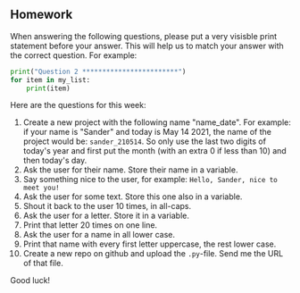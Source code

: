 Homework
-

When answering the following questions, please put a very visisble print statement before your answer. This will help us to match your answer with the correct question. For example:

```Python
print("Question 2 ************************")
for item in my_list:
    print(item)
```

Here are the questions for this week:

1. Create a new project with the following name "name_date". For example: if your name is "Sander" and today is May 14 2021, the name of the project would be: `sander_210514`. So only use the last two digits of today's year and first put the month (with an extra 0 if less than 10) and then today's day.
1. Ask the user for their name. Store their name in a variable.
1. Say something nice to the user, for example: `Hello, Sander, nice to meet you!`
1. Ask the user for some text. Store this one also in a variable.
1. Shout it back to the user 10 times, in all-caps.
1. Ask the user for a letter. Store it in a variable.
1. Print that letter 20 times on one line.
1. Ask the user for a name in all lower case.
1. Print that name with every first letter uppercase, the rest lower case.
1. Create a new repo on github and upload the `.py`-file. Send me the URL of that file.

Good luck!
